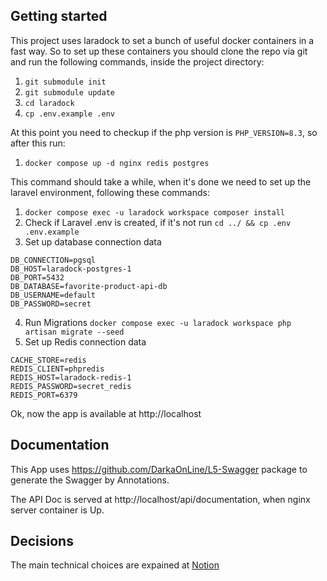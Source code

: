 ## Getting started

This project uses laradock to set a bunch of useful docker containers in a fast way. 
So to set up these containers you should clone the repo via git and run the following commands, inside the project directory:

1. `git submodule init`
2. `git submodule update`
3. `cd laradock`
4. `cp .env.example .env`

At this point you need to checkup if the php version is `PHP_VERSION=8.3`, so after this run:

1. `docker compose up -d nginx redis postgres`

This command should take a while, when it's done we need to set up the laravel environment, following these commands:

1. `docker compose exec -u laradock workspace composer install`
2. Check if Laravel .env is created, if it's not run `cd ../ && cp .env .env.example`
3. Set up database connection data
```dotenv
DB_CONNECTION=pgsql
DB_HOST=laradock-postgres-1
DB_PORT=5432
DB_DATABASE=favorite-product-api-db
DB_USERNAME=default
DB_PASSWORD=secret
```

4. Run Migrations `docker compose exec -u laradock workspace php artisan migrate --seed`
5. Set up Redis connection data
```dotenv
CACHE_STORE=redis
REDIS_CLIENT=phpredis
REDIS_HOST=laradock-redis-1
REDIS_PASSWORD=secret_redis
REDIS_PORT=6379
```

Ok, now the app is available at http://localhost

## Documentation

This App uses https://github.com/DarkaOnLine/L5-Swagger package to generate the Swagger by Annotations.

The API Doc is served at http://localhost/api/documentation, when nginx server container is Up.

## Decisions

The main technical choices are expained at [Notion](https://www.notion.so/joaovbf/Explica-o-das-decis-es-1fa44552703580bbb9c7f344806accf3?pvs=4)
